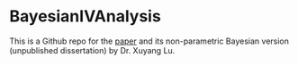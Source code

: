 # BayesianIVAnalysis
This is a Github repo for the [paper](https://www.ncbi.nlm.nih.gov/pmc/articles/PMC4314427/) and its non-parametric Bayesian version (unpublished dissertation) by Dr. Xuyang Lu.
